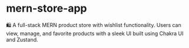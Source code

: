 # mern-store-app
 🛍️ A full-stack MERN product store with wishlist functionality. Users can view, manage, and favorite products with a sleek UI built using Chakra UI and Zustand.
